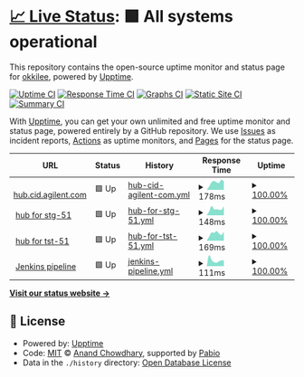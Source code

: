 # [📈 Live Status](https://up.pvl.pub): <!--live status--> **🟩 All systems operational**

This repository contains the open-source uptime monitor and status page for [okkilee](https://up.pvl.pub), powered by [Upptime](https://github.com/upptime/upptime).

[![Uptime CI](https://github.com/okkilee/up/workflows/Uptime%20CI/badge.svg)](https://github.com/okkilee/up/actions?query=workflow%3A%22Uptime+CI%22)
[![Response Time CI](https://github.com/okkilee/up/workflows/Response%20Time%20CI/badge.svg)](https://github.com/okkilee/up/actions?query=workflow%3A%22Response+Time+CI%22)
[![Graphs CI](https://github.com/okkilee/up/workflows/Graphs%20CI/badge.svg)](https://github.com/okkilee/up/actions?query=workflow%3A%22Graphs+CI%22)
[![Static Site CI](https://github.com/okkilee/up/workflows/Static%20Site%20CI/badge.svg)](https://github.com/okkilee/up/actions?query=workflow%3A%22Static+Site+CI%22)
[![Summary CI](https://github.com/okkilee/up/workflows/Summary%20CI/badge.svg)](https://github.com/okkilee/up/actions?query=workflow%3A%22Summary+CI%22)

With [Upptime](https://upptime.js.org), you can get your own unlimited and free uptime monitor and status page, powered entirely by a GitHub repository. We use [Issues](https://github.com/okkilee/up/issues) as incident reports, [Actions](https://github.com/okkilee/up/actions) as uptime monitors, and [Pages](https://up.pvl.pub) for the status page.

<!--start: status pages-->
<!-- This summary is generated by Upptime (https://github.com/upptime/upptime) -->
<!-- Do not edit this manually, your changes will be overwritten -->
<!-- prettier-ignore -->
| URL | Status | History | Response Time | Uptime |
| --- | ------ | ------- | ------------- | ------ |
| <img alt="" src="https://icons.duckduckgo.com/ip3/hub.cid.agilent.com.ico" height="13"> [hub.cid.agilent.com](https://hub.cid.agilent.com) | 🟩 Up | [hub-cid-agilent-com.yml](https://github.com/okkilee/up/commits/HEAD/history/hub-cid-agilent-com.yml) | <details><summary><img alt="Response time graph" src="./graphs/hub-cid-agilent-com/response-time-week.png" height="20"> 178ms</summary><br><a href="https://up.pvl.pub/history/hub-cid-agilent-com"><img alt="Response time 161" src="https://img.shields.io/endpoint?url=https%3A%2F%2Fraw.githubusercontent.com%2Fokkilee%2Fup%2FHEAD%2Fapi%2Fhub-cid-agilent-com%2Fresponse-time.json"></a><br><a href="https://up.pvl.pub/history/hub-cid-agilent-com"><img alt="24-hour response time 168" src="https://img.shields.io/endpoint?url=https%3A%2F%2Fraw.githubusercontent.com%2Fokkilee%2Fup%2FHEAD%2Fapi%2Fhub-cid-agilent-com%2Fresponse-time-day.json"></a><br><a href="https://up.pvl.pub/history/hub-cid-agilent-com"><img alt="7-day response time 178" src="https://img.shields.io/endpoint?url=https%3A%2F%2Fraw.githubusercontent.com%2Fokkilee%2Fup%2FHEAD%2Fapi%2Fhub-cid-agilent-com%2Fresponse-time-week.json"></a><br><a href="https://up.pvl.pub/history/hub-cid-agilent-com"><img alt="30-day response time 148" src="https://img.shields.io/endpoint?url=https%3A%2F%2Fraw.githubusercontent.com%2Fokkilee%2Fup%2FHEAD%2Fapi%2Fhub-cid-agilent-com%2Fresponse-time-month.json"></a><br><a href="https://up.pvl.pub/history/hub-cid-agilent-com"><img alt="1-year response time 161" src="https://img.shields.io/endpoint?url=https%3A%2F%2Fraw.githubusercontent.com%2Fokkilee%2Fup%2FHEAD%2Fapi%2Fhub-cid-agilent-com%2Fresponse-time-year.json"></a></details> | <details><summary><a href="https://up.pvl.pub/history/hub-cid-agilent-com">100.00%</a></summary><a href="https://up.pvl.pub/history/hub-cid-agilent-com"><img alt="All-time uptime 99.98%" src="https://img.shields.io/endpoint?url=https%3A%2F%2Fraw.githubusercontent.com%2Fokkilee%2Fup%2FHEAD%2Fapi%2Fhub-cid-agilent-com%2Fuptime.json"></a><br><a href="https://up.pvl.pub/history/hub-cid-agilent-com"><img alt="24-hour uptime 100.00%" src="https://img.shields.io/endpoint?url=https%3A%2F%2Fraw.githubusercontent.com%2Fokkilee%2Fup%2FHEAD%2Fapi%2Fhub-cid-agilent-com%2Fuptime-day.json"></a><br><a href="https://up.pvl.pub/history/hub-cid-agilent-com"><img alt="7-day uptime 100.00%" src="https://img.shields.io/endpoint?url=https%3A%2F%2Fraw.githubusercontent.com%2Fokkilee%2Fup%2FHEAD%2Fapi%2Fhub-cid-agilent-com%2Fuptime-week.json"></a><br><a href="https://up.pvl.pub/history/hub-cid-agilent-com"><img alt="30-day uptime 100.00%" src="https://img.shields.io/endpoint?url=https%3A%2F%2Fraw.githubusercontent.com%2Fokkilee%2Fup%2FHEAD%2Fapi%2Fhub-cid-agilent-com%2Fuptime-month.json"></a><br><a href="https://up.pvl.pub/history/hub-cid-agilent-com"><img alt="1-year uptime 99.98%" src="https://img.shields.io/endpoint?url=https%3A%2F%2Fraw.githubusercontent.com%2Fokkilee%2Fup%2FHEAD%2Fapi%2Fhub-cid-agilent-com%2Fuptime-year.json"></a></details>
| <img alt="" src="https://icons.duckduckgo.com/ip3/hub.stg-51.aws.agilent.com.ico" height="13"> [hub for stg-51](https://hub.stg-51.aws.agilent.com) | 🟩 Up | [hub-for-stg-51.yml](https://github.com/okkilee/up/commits/HEAD/history/hub-for-stg-51.yml) | <details><summary><img alt="Response time graph" src="./graphs/hub-for-stg-51/response-time-week.png" height="20"> 148ms</summary><br><a href="https://up.pvl.pub/history/hub-for-stg-51"><img alt="Response time 175" src="https://img.shields.io/endpoint?url=https%3A%2F%2Fraw.githubusercontent.com%2Fokkilee%2Fup%2FHEAD%2Fapi%2Fhub-for-stg-51%2Fresponse-time.json"></a><br><a href="https://up.pvl.pub/history/hub-for-stg-51"><img alt="24-hour response time 146" src="https://img.shields.io/endpoint?url=https%3A%2F%2Fraw.githubusercontent.com%2Fokkilee%2Fup%2FHEAD%2Fapi%2Fhub-for-stg-51%2Fresponse-time-day.json"></a><br><a href="https://up.pvl.pub/history/hub-for-stg-51"><img alt="7-day response time 148" src="https://img.shields.io/endpoint?url=https%3A%2F%2Fraw.githubusercontent.com%2Fokkilee%2Fup%2FHEAD%2Fapi%2Fhub-for-stg-51%2Fresponse-time-week.json"></a><br><a href="https://up.pvl.pub/history/hub-for-stg-51"><img alt="30-day response time 146" src="https://img.shields.io/endpoint?url=https%3A%2F%2Fraw.githubusercontent.com%2Fokkilee%2Fup%2FHEAD%2Fapi%2Fhub-for-stg-51%2Fresponse-time-month.json"></a><br><a href="https://up.pvl.pub/history/hub-for-stg-51"><img alt="1-year response time 175" src="https://img.shields.io/endpoint?url=https%3A%2F%2Fraw.githubusercontent.com%2Fokkilee%2Fup%2FHEAD%2Fapi%2Fhub-for-stg-51%2Fresponse-time-year.json"></a></details> | <details><summary><a href="https://up.pvl.pub/history/hub-for-stg-51">100.00%</a></summary><a href="https://up.pvl.pub/history/hub-for-stg-51"><img alt="All-time uptime 99.99%" src="https://img.shields.io/endpoint?url=https%3A%2F%2Fraw.githubusercontent.com%2Fokkilee%2Fup%2FHEAD%2Fapi%2Fhub-for-stg-51%2Fuptime.json"></a><br><a href="https://up.pvl.pub/history/hub-for-stg-51"><img alt="24-hour uptime 100.00%" src="https://img.shields.io/endpoint?url=https%3A%2F%2Fraw.githubusercontent.com%2Fokkilee%2Fup%2FHEAD%2Fapi%2Fhub-for-stg-51%2Fuptime-day.json"></a><br><a href="https://up.pvl.pub/history/hub-for-stg-51"><img alt="7-day uptime 100.00%" src="https://img.shields.io/endpoint?url=https%3A%2F%2Fraw.githubusercontent.com%2Fokkilee%2Fup%2FHEAD%2Fapi%2Fhub-for-stg-51%2Fuptime-week.json"></a><br><a href="https://up.pvl.pub/history/hub-for-stg-51"><img alt="30-day uptime 100.00%" src="https://img.shields.io/endpoint?url=https%3A%2F%2Fraw.githubusercontent.com%2Fokkilee%2Fup%2FHEAD%2Fapi%2Fhub-for-stg-51%2Fuptime-month.json"></a><br><a href="https://up.pvl.pub/history/hub-for-stg-51"><img alt="1-year uptime 99.99%" src="https://img.shields.io/endpoint?url=https%3A%2F%2Fraw.githubusercontent.com%2Fokkilee%2Fup%2FHEAD%2Fapi%2Fhub-for-stg-51%2Fuptime-year.json"></a></details>
| <img alt="" src="https://icons.duckduckgo.com/ip3/hub.tst-51.aws.agilent.com.ico" height="13"> [hub for tst-51](https://hub.tst-51.aws.agilent.com) | 🟩 Up | [hub-for-tst-51.yml](https://github.com/okkilee/up/commits/HEAD/history/hub-for-tst-51.yml) | <details><summary><img alt="Response time graph" src="./graphs/hub-for-tst-51/response-time-week.png" height="20"> 169ms</summary><br><a href="https://up.pvl.pub/history/hub-for-tst-51"><img alt="Response time 171" src="https://img.shields.io/endpoint?url=https%3A%2F%2Fraw.githubusercontent.com%2Fokkilee%2Fup%2FHEAD%2Fapi%2Fhub-for-tst-51%2Fresponse-time.json"></a><br><a href="https://up.pvl.pub/history/hub-for-tst-51"><img alt="24-hour response time 144" src="https://img.shields.io/endpoint?url=https%3A%2F%2Fraw.githubusercontent.com%2Fokkilee%2Fup%2FHEAD%2Fapi%2Fhub-for-tst-51%2Fresponse-time-day.json"></a><br><a href="https://up.pvl.pub/history/hub-for-tst-51"><img alt="7-day response time 169" src="https://img.shields.io/endpoint?url=https%3A%2F%2Fraw.githubusercontent.com%2Fokkilee%2Fup%2FHEAD%2Fapi%2Fhub-for-tst-51%2Fresponse-time-week.json"></a><br><a href="https://up.pvl.pub/history/hub-for-tst-51"><img alt="30-day response time 147" src="https://img.shields.io/endpoint?url=https%3A%2F%2Fraw.githubusercontent.com%2Fokkilee%2Fup%2FHEAD%2Fapi%2Fhub-for-tst-51%2Fresponse-time-month.json"></a><br><a href="https://up.pvl.pub/history/hub-for-tst-51"><img alt="1-year response time 171" src="https://img.shields.io/endpoint?url=https%3A%2F%2Fraw.githubusercontent.com%2Fokkilee%2Fup%2FHEAD%2Fapi%2Fhub-for-tst-51%2Fresponse-time-year.json"></a></details> | <details><summary><a href="https://up.pvl.pub/history/hub-for-tst-51">100.00%</a></summary><a href="https://up.pvl.pub/history/hub-for-tst-51"><img alt="All-time uptime 100.00%" src="https://img.shields.io/endpoint?url=https%3A%2F%2Fraw.githubusercontent.com%2Fokkilee%2Fup%2FHEAD%2Fapi%2Fhub-for-tst-51%2Fuptime.json"></a><br><a href="https://up.pvl.pub/history/hub-for-tst-51"><img alt="24-hour uptime 100.00%" src="https://img.shields.io/endpoint?url=https%3A%2F%2Fraw.githubusercontent.com%2Fokkilee%2Fup%2FHEAD%2Fapi%2Fhub-for-tst-51%2Fuptime-day.json"></a><br><a href="https://up.pvl.pub/history/hub-for-tst-51"><img alt="7-day uptime 100.00%" src="https://img.shields.io/endpoint?url=https%3A%2F%2Fraw.githubusercontent.com%2Fokkilee%2Fup%2FHEAD%2Fapi%2Fhub-for-tst-51%2Fuptime-week.json"></a><br><a href="https://up.pvl.pub/history/hub-for-tst-51"><img alt="30-day uptime 100.00%" src="https://img.shields.io/endpoint?url=https%3A%2F%2Fraw.githubusercontent.com%2Fokkilee%2Fup%2FHEAD%2Fapi%2Fhub-for-tst-51%2Fuptime-month.json"></a><br><a href="https://up.pvl.pub/history/hub-for-tst-51"><img alt="1-year uptime 100.00%" src="https://img.shields.io/endpoint?url=https%3A%2F%2Fraw.githubusercontent.com%2Fokkilee%2Fup%2FHEAD%2Fapi%2Fhub-for-tst-51%2Fuptime-year.json"></a></details>
| <img alt="" src="https://icons.duckduckgo.com/ip3/jenkins.prd-51.aws.agilent.com.ico" height="13"> [Jenkins pipeline](https://jenkins.prd-51.aws.agilent.com/login) | 🟩 Up | [jenkins-pipeline.yml](https://github.com/okkilee/up/commits/HEAD/history/jenkins-pipeline.yml) | <details><summary><img alt="Response time graph" src="./graphs/jenkins-pipeline/response-time-week.png" height="20"> 111ms</summary><br><a href="https://up.pvl.pub/history/jenkins-pipeline"><img alt="Response time 177" src="https://img.shields.io/endpoint?url=https%3A%2F%2Fraw.githubusercontent.com%2Fokkilee%2Fup%2FHEAD%2Fapi%2Fjenkins-pipeline%2Fresponse-time.json"></a><br><a href="https://up.pvl.pub/history/jenkins-pipeline"><img alt="24-hour response time 132" src="https://img.shields.io/endpoint?url=https%3A%2F%2Fraw.githubusercontent.com%2Fokkilee%2Fup%2FHEAD%2Fapi%2Fjenkins-pipeline%2Fresponse-time-day.json"></a><br><a href="https://up.pvl.pub/history/jenkins-pipeline"><img alt="7-day response time 111" src="https://img.shields.io/endpoint?url=https%3A%2F%2Fraw.githubusercontent.com%2Fokkilee%2Fup%2FHEAD%2Fapi%2Fjenkins-pipeline%2Fresponse-time-week.json"></a><br><a href="https://up.pvl.pub/history/jenkins-pipeline"><img alt="30-day response time 163" src="https://img.shields.io/endpoint?url=https%3A%2F%2Fraw.githubusercontent.com%2Fokkilee%2Fup%2FHEAD%2Fapi%2Fjenkins-pipeline%2Fresponse-time-month.json"></a><br><a href="https://up.pvl.pub/history/jenkins-pipeline"><img alt="1-year response time 177" src="https://img.shields.io/endpoint?url=https%3A%2F%2Fraw.githubusercontent.com%2Fokkilee%2Fup%2FHEAD%2Fapi%2Fjenkins-pipeline%2Fresponse-time-year.json"></a></details> | <details><summary><a href="https://up.pvl.pub/history/jenkins-pipeline">100.00%</a></summary><a href="https://up.pvl.pub/history/jenkins-pipeline"><img alt="All-time uptime 99.99%" src="https://img.shields.io/endpoint?url=https%3A%2F%2Fraw.githubusercontent.com%2Fokkilee%2Fup%2FHEAD%2Fapi%2Fjenkins-pipeline%2Fuptime.json"></a><br><a href="https://up.pvl.pub/history/jenkins-pipeline"><img alt="24-hour uptime 100.00%" src="https://img.shields.io/endpoint?url=https%3A%2F%2Fraw.githubusercontent.com%2Fokkilee%2Fup%2FHEAD%2Fapi%2Fjenkins-pipeline%2Fuptime-day.json"></a><br><a href="https://up.pvl.pub/history/jenkins-pipeline"><img alt="7-day uptime 100.00%" src="https://img.shields.io/endpoint?url=https%3A%2F%2Fraw.githubusercontent.com%2Fokkilee%2Fup%2FHEAD%2Fapi%2Fjenkins-pipeline%2Fuptime-week.json"></a><br><a href="https://up.pvl.pub/history/jenkins-pipeline"><img alt="30-day uptime 100.00%" src="https://img.shields.io/endpoint?url=https%3A%2F%2Fraw.githubusercontent.com%2Fokkilee%2Fup%2FHEAD%2Fapi%2Fjenkins-pipeline%2Fuptime-month.json"></a><br><a href="https://up.pvl.pub/history/jenkins-pipeline"><img alt="1-year uptime 99.99%" src="https://img.shields.io/endpoint?url=https%3A%2F%2Fraw.githubusercontent.com%2Fokkilee%2Fup%2FHEAD%2Fapi%2Fjenkins-pipeline%2Fuptime-year.json"></a></details>

<!--end: status pages-->

[**Visit our status website →**](https://up.pvl.pub)

## 📄 License

- Powered by: [Upptime](https://github.com/upptime/upptime)
- Code: [MIT](./LICENSE) © [Anand Chowdhary](https://anandchowdhary.com), supported by [Pabio](https://pabio.com)
- Data in the `./history` directory: [Open Database License](https://opendatacommons.org/licenses/odbl/1-0/)
